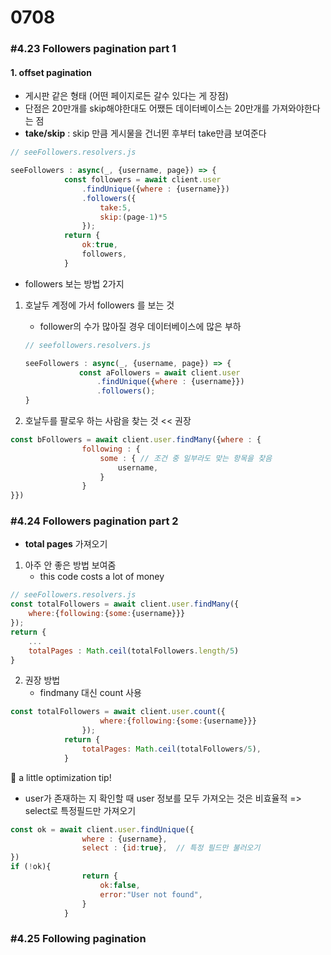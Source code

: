 # 0708

### #4.23 Followers pagination part 1

#### 1. offset pagination

- 게시판 같은 형태 (어떤 페이지로든 갈수 있다는 게 장점)
- 단점은 20만개를 skip해야한대도 어쨌든 데이터베이스는 20만개를 가져와야한다는 점
- **take/skip** : skip 만큼 게시물을 건너뛴 후부터 take만큼 보여준다

```js
// seeFollowers.resolvers.js

seeFollowers : async(_, {username, page}) => {
            const followers = await client.user
                .findUnique({where : {username}})
                .followers({
                    take:5,
                    skip:(page-1)*5
                });
            return {
                ok:true,
                followers,
            }
```

- followers 보는 방법 2가지

1. 호날두 계정에 가서 followers 를 보는 것

   - follower의 수가 많아질 경우 데이터베이스에 많은 부하

   ```js
   // seefollowers.resolvers.js
   
   seeFollowers : async(_, {username, page}) => {
               const aFollowers = await client.user
                   .findUnique({where : {username}})
                   .followers();
   }
   ```

   

2. 호날두를 팔로우 하는 사람을 찾는 것 << 권장

```js
const bFollowers = await client.user.findMany({where : {
                following : {
                    some : { // 조건 중 일부라도 맞는 항목을 찾음
                        username,
                    }
                }
}})
```



### #4.24 Followers pagination part 2

- **total pages** 가져오기

1. 아주 안 좋은 방법 보여줌
   - this code costs a lot of money

```js
// seeFollowers.resolvers.js
const totalFollowers = await client.user.findMany({
    where:{following:{some:{username}}}
});
return {
    ...
    totalPages : Math.ceil(totalFollowers.length/5)
}
```

2. 권장 방법
   - findmany 대신 count 사용

```js
const totalFollowers = await client.user.count({
                    where:{following:{some:{username}}}
                });
            return {
                totalPages: Math.ceil(totalFollowers/5),
            }
```

📌 a little optimization tip!

- user가 존재하는 지 확인할 때 user 정보를 모두 가져오는 것은 비효율적 => select로 특정필드만 가져오기

```js
const ok = await client.user.findUnique({
                where : {username},
                select : {id:true},  // 특정 필드만 불러오기
})
if (!ok){
                return {
                    ok:false,
                    error:"User not found",
                }
            }
```

### #4.25 Following pagination

